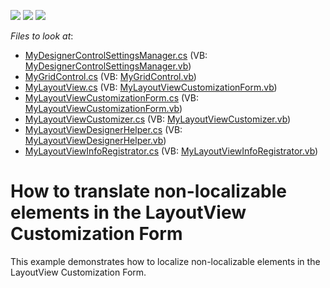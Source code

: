 <!-- default badges list -->
![](https://img.shields.io/endpoint?url=https://codecentral.devexpress.com/api/v1/VersionRange/128632123/13.1.4%2B)
[![](https://img.shields.io/badge/Open_in_DevExpress_Support_Center-FF7200?style=flat-square&logo=DevExpress&logoColor=white)](https://supportcenter.devexpress.com/ticket/details/E3241)
[![](https://img.shields.io/badge/📖_How_to_use_DevExpress_Examples-e9f6fc?style=flat-square)](https://docs.devexpress.com/GeneralInformation/403183)
<!-- default badges end -->
<!-- default file list -->
*Files to look at*:

* [MyDesignerControlSettingsManager.cs](./CS/TemplateCardCaptionLocalization/MyDesignerControlSettingsManager.cs) (VB: [MyDesignerControlSettingsManager.vb](./VB/TemplateCardCaptionLocalization/MyDesignerControlSettingsManager.vb))
* [MyGridControl.cs](./CS/TemplateCardCaptionLocalization/MyGridControl.cs) (VB: [MyGridControl.vb](./VB/TemplateCardCaptionLocalization/MyGridControl.vb))
* [MyLayoutView.cs](./CS/TemplateCardCaptionLocalization/MyLayoutView.cs) (VB: [MyLayoutViewCustomizationForm.vb](./VB/TemplateCardCaptionLocalization/MyLayoutViewCustomizationForm.vb))
* [MyLayoutViewCustomizationForm.cs](./CS/TemplateCardCaptionLocalization/MyLayoutViewCustomizationForm.cs) (VB: [MyLayoutViewCustomizationForm.vb](./VB/TemplateCardCaptionLocalization/MyLayoutViewCustomizationForm.vb))
* [MyLayoutViewCustomizer.cs](./CS/TemplateCardCaptionLocalization/MyLayoutViewCustomizer.cs) (VB: [MyLayoutViewCustomizer.vb](./VB/TemplateCardCaptionLocalization/MyLayoutViewCustomizer.vb))
* [MyLayoutViewDesignerHelper.cs](./CS/TemplateCardCaptionLocalization/MyLayoutViewDesignerHelper.cs) (VB: [MyLayoutViewDesignerHelper.vb](./VB/TemplateCardCaptionLocalization/MyLayoutViewDesignerHelper.vb))
* [MyLayoutViewInfoRegistrator.cs](./CS/TemplateCardCaptionLocalization/MyLayoutViewInfoRegistrator.cs) (VB: [MyLayoutViewInfoRegistrator.vb](./VB/TemplateCardCaptionLocalization/MyLayoutViewInfoRegistrator.vb))
<!-- default file list end -->
# How to translate non-localizable elements in the LayoutView Customization Form


<p>This example demonstrates how to localize non-localizable elements in the LayoutView Customization Form.</p>

<br/>


